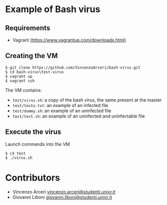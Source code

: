 # Example of Bash virus 
## Requirements
- Vagrant [(https://www.vagrantup.com/downloads.html)]((https://www.vagrantup.com/downloads.html))

## Creating the VM
```
$ git clone https://github.com/VincenzoArceri/bash-virus.git
$ cd bash-virus\test-virus
$ vagrant up
$ vagrant ssh
```

The VM contains:
- `test/virus.sh`: a copy of the bash virus, the same present at the master
- `test/testo.txt`: an example of an infected file
- `test/dummy.sh`: an example of an uninfected file
- `test/test.sh`: an example of an uninfected and uninfectable file

## Execute the virus
Launch commands into the VM
```
$ cd test
$ ./virus.sh
```

# Contributors
- Vincenzo Arceri vincenzo.arceri@studenti.univr.it 
- Giovanni Liboni giovanni.liboni@studenti.univr.it
